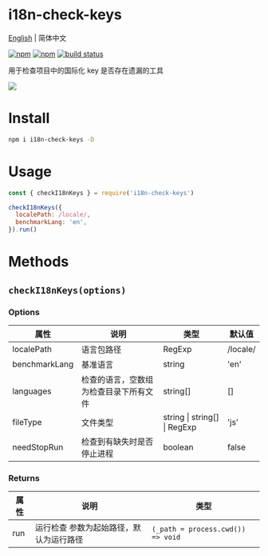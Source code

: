 # i18n-check-keys

[English](./README.md) | 简体中文

[![npm](https://img.shields.io/npm/v/i18n-check-keys.svg)](https://github.com/hmydgz/i18n-check-keys)
[![npm](https://img.shields.io/npm/dt/i18n-check-keys.svg)](https://github.com/hmydgz/i18n-check-keys)
[![build status](https://github.com/hmydgz/i18n-check-keys/actions/workflows/build.action.yml/badge.svg?branch=main)](https://github.com/hmydgz/i18n-check-keys/actions)

用于检查项目中的国际化 key 是否存在遗漏的工具

![](http://qiniuyun.hmydgz.top/doc/img/i18n-check-keys-img1.png)

# Install
```bash
npm i i18n-check-keys -D
```

# Usage
```cjs
const { checkI18nKeys } = require('i18n-check-keys')

checkI18nKeys({
  localePath: /locale/,
  benchmarkLang: 'en',
}).run()
```

# Methods

## `checkI18nKeys(options)`

### Options

| 属性 | 说明 | 类型 | 默认值 |
| --- | --- | --- | --- |
| localePath | 语言包路径 | RegExp | /locale/ |
| benchmarkLang | 基准语言 | string | 'en' |
| languages | 检查的语言，空数组为检查目录下所有文件 | string[] | [] |
| fileType | 文件类型 | string \| string[] \| RegExp | 'js' |
| needStopRun | 检查到有缺失时是否停止进程 | boolean | false |

### Returns
| 属性 | 说明 | 类型 |
| --- | --- | --- |
| run | 运行检查 参数为起始路径，默认为运行路径 | `(_path = process.cwd()) => void` |
